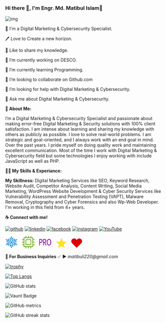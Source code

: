 ### Hi there 👋, I'm Engr. Md. Matibul Islam👋
![img](https://github.com/user-attachments/assets/dad61c40-78b4-4432-82c1-3ff924f7aed4)

👑 I'm a Digital Marketing & Cybersecurity Specialist.

🖊️ Love to Create a new horizon.

🎤 Like to share my knowledge.

🔭 I’m currently working on DESCO. 

🌱 I’m currently learning Programming.

👯 I’m looking to collaborate on Github.com 

🤔 I’m looking for help with Digital Marketing & Cybersecurity.

🤔 Ask me about Digital Marketing & Cybersecurity. 

  **🚀 About Me:**

I’m a Digital Marketing & Cybersecurity Specialist and passionate about making error-free Digital Marketing & Security solutions with 100% client satisfaction. I am intense about learning and sharing my knowledge with others as publicly as possible. I love to solve real-world problems. I am strategic and goal-oriented, and I always work with an end goal in mind. Over the past years. I pride myself on doing quality work and maintaining excellent communication. Most of the time I work with Digital Marketing & Cybersecurity field but some technologies I enjoy working with include JavaScript as well as PHP.

  **👨‍💻 My Skills & Experiance:**

**My Skillness:** Digital Marketing Services like SEO, Keyword Research, Website Audit, Competitor Analysis, Content Writing, Social Media Marketing, WordPress Website Development & Cyber Security Services like Vulnerability Assessment and Penetration Testing (VAPT), Malware Removal, Cryptography and Cyber Forensics and also Wp-Web Developer. I'm working in this field from 4+ years.

  **☕ Connect with me!**

[<img src='https://cdn.jsdelivr.net/npm/simple-icons@3.0.1/icons/github.svg' alt='github' height='40'>](https://github.com/https://github.com/matibulislam)  [<img src='https://cdn.jsdelivr.net/npm/simple-icons@3.0.1/icons/linkedin.svg' alt='linkedin' height='40'>](https://www.linkedin.com/in/https://www.linkedin.com/in/engr-md-matibul-islam-82638b200//)  [<img src='https://cdn.jsdelivr.net/npm/simple-icons@3.0.1/icons/facebook.svg' alt='facebook' height='40'>](https://www.facebook.com/https://www.facebook.com/profile.php?id=61550036575216)  [<img src='https://cdn.jsdelivr.net/npm/simple-icons@3.0.1/icons/instagram.svg' alt='instagram' height='40'>](https://www.instagram.com/https://www.instagram.com/engr.md.matibul//)  [<img src='https://cdn.jsdelivr.net/npm/simple-icons@3.0.1/icons/youtube.svg' alt='YouTube' height='40'>](https://www.youtube.com/channel/https://www.youtube.com/@mdmatibulislam) 



<a href='https://archiveprogram.github.com/'><img src='https://raw.githubusercontent.com/acervenky/animated-github-badges/master/assets/acbadge.gif' width='40' height='40'></a> <a href='https://docs.github.com/en/developers'><img src='https://raw.githubusercontent.com/acervenky/animated-github-badges/master/assets/devbadge.gif' width='40' height='40'></a> <a href='https://github.com/pricing'><img src='https://raw.githubusercontent.com/acervenky/animated-github-badges/master/assets/pro.gif' width='40' height='40'></a> <a href='https://stars.github.com/'><img src='https://raw.githubusercontent.com/acervenky/animated-github-badges/master/assets/starbadge.gif' width='35' height='35'></a> <a href='https://docs.github.com/en/github/supporting-the-open-source-community-with-github-sponsors'><img src='https://raw.githubusercontent.com/acervenky/animated-github-badges/master/assets/sponsorbadge.gif' width='35' height='35'></a> 

  **📧 For Business Inquiries**
✅ ► _matibuli220@gmail.com_

[![trophy](https://github-profile-trophy.vercel.app/?username=https://github.com/matibulislam)](https://github.com/ryo-ma/github-profile-trophy)

[![Top Langs](https://github-readme-stats.vercel.app/api/top-langs/?username=https://github.com/matibulislam)](https://github.com/anuraghazra/github-readme-stats)

![GitHub stats](https://github-readme-stats.vercel.app/api?username=https://github.com/matibulislam&show_icons=true&count_private=true)  

![Vaunt Badge](https://api.vaunt.dev/v1/github/entities/https://github.com/matibulislam/contributions?format=svg&private=true)  

![GitHub metrics](https://metrics.lecoq.io/https://github.com/matibulislam)  

![GitHub streak stats](https://streak-stats.demolab.com/?user=https://github.com/matibulislam)  








